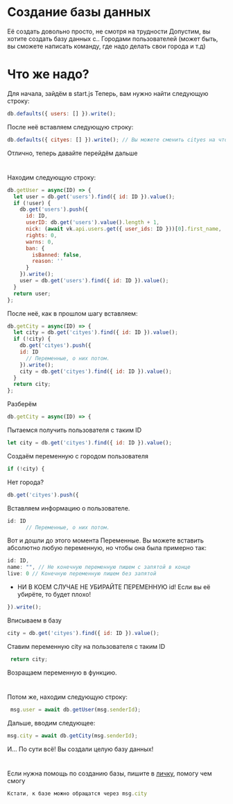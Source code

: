 # Создание базы данных
Её создать довольно просто, не смотря на трудности
Допустим, вы хотите создать базу данных с.. Городами пользователей (может быть, вы сможете написать команду, где надо делать свои города и т.д)
# Что же надо?
Для начала, зайдём в start.js
Теперь, вам нужно найти следующую строку:
```js
db.defaults({ users: [] }).write();
```
После неё вставляем следующую строку:
```js
db.defaults({ cityes: [] }).write(); // Вы можете сменить cityes на что-то другое
```
Отлично, теперь давайте перейдём дальше
#
Находим следующую строку:
```js
db.getUser = async(ID) => {
  let user = db.get('users').find({ id: ID }).value();
  if (!user) {
    db.get('users').push({
      id: ID,
      userID: db.get('users').value().length + 1,
      nick: (await vk.api.users.get({ user_ids: ID }))[0].first_name,
      rights: 0,
      warns: 0,
      ban: {
        isBanned: false,
        reason: ''
      }
    }).write();
    user = db.get('users').find({ id: ID }).value();
  }
  return user;
};
```
После неё, как в прошлом шагу вставляем:
```js
db.getCity = async(ID) => {
  let city = db.get('cityes').find({ id: ID }).value();
  if (!city) {
    db.get('cityes').push({
	id: ID
      // Переменные, о них потом.
    }).write();
    city = db.get('cityes').find({ id: ID }).value();
  }
  return city;
};
```
Разберём
```js
db.getCity = async(ID) => {
```
Пытаемся получить пользователя с таким ID
```js
let city = db.get('cityes').find({ id: ID }).value();
```
Создаём переменную с городом пользователя
```js
if (!city) {
```
Нет города?
```js
db.get('cityes').push({
```
Вставляем информацию о пользователе.
```js
id: ID
      // Переменные, о них потом.
```
Вот и дошли до этого момента
Переменные.
Вы можете вставить абсолютно любую переменную, но чтобы она была примерно так:
```js
id: ID,
name: "", // Не конечную переменную пишем с запятой в конце 
live: 0 // Конечную переменную пишем без запятой
```
* НИ В КОЕМ СЛУЧАЕ НЕ УБИРАЙТЕ ПЕРЕМЕННУЮ id!
Если вы её убирёте, то будет плохо!
```js
}).write();
```
Вписываем в базу
```js
city = db.get('cityes').find({ id: ID }).value();
```
Ставим переменную city на пользователя с таким ID
```js
 return city;
```
Возращаем переменную в функцию.
#
Потом же, находим следующую строку:
```js
 msg.user = await db.getUser(msg.senderId);
```
Дальше, вводим следующее:
```js
msg.city = await db.getCity(msg.senderId);
```
И... По сути всё! Вы создали целую базу данных!
#
Если нужна помощь по созданию базы, пишите в [личку](https://vk.com/tailsjs), помогу чем смогу
```js
Кстати, к базе можно обращатся через msg.city
```
